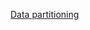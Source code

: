 [Data partitioning](https://docs.microsoft.com/en-us/azure/architecture/best-practices/data-partitioning)

